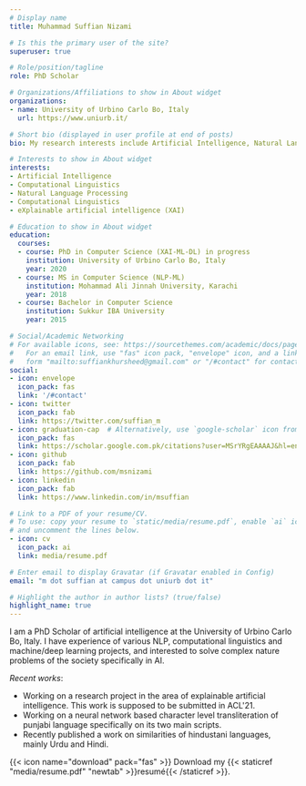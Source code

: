 ```yaml
---
# Display name
title: Muhammad Suffian Nizami

# Is this the primary user of the site?
superuser: true

# Role/position/tagline
role: PhD Scholar

# Organizations/Affiliations to show in About widget
organizations:
- name: University of Urbino Carlo Bo, Italy
  url: https://www.uniurb.it/

# Short bio (displayed in user profile at end of posts)
bio: My research interests include Artificial Intelligence, Natural Language Processing, Computational Linguistics and Machine Learning.

# Interests to show in About widget
interests:
- Artificial Intelligence
- Computational Linguistics
- Natural Language Processing
- Computational Linguistics
- eXplainable artificial intelligence (XAI)

# Education to show in About widget
education:
  courses:
  - course: PhD in Computer Science (XAI-ML-DL) in progress
    institution: University of Urbino Carlo Bo, Italy
    year: 2020 
  - course: MS in Computer Science (NLP-ML)
    institution: Mohammad Ali Jinnah University, Karachi
    year: 2018
  - course: Bachelor in Computer Science
    institution: Sukkur IBA University
    year: 2015

# Social/Academic Networking
# For available icons, see: https://sourcethemes.com/academic/docs/page-builder/#icons
#   For an email link, use "fas" icon pack, "envelope" icon, and a link in the
#   form "mailto:suffiankhursheed@gmail.com" or "/#contact" for contact widget.
social:
- icon: envelope
  icon_pack: fas
  link: '/#contact'
- icon: twitter
  icon_pack: fab
  link: https://twitter.com/suffian_m
- icon: graduation-cap  # Alternatively, use `google-scholar` icon from `ai` icon pack
  icon_pack: fas
  link: https://scholar.google.com.pk/citations?user=MSrYRgEAAAAJ&hl=en&authuser=2
- icon: github
  icon_pack: fab
  link: https://github.com/msnizami
- icon: linkedin
  icon_pack: fab
  link: https://www.linkedin.com/in/msuffian

# Link to a PDF of your resume/CV.
# To use: copy your resume to `static/media/resume.pdf`, enable `ai` icons in `params.toml`, 
# and uncomment the lines below.
- icon: cv
  icon_pack: ai
  link: media/resume.pdf

# Enter email to display Gravatar (if Gravatar enabled in Config)
email: "m dot suffian at campus dot uniurb dot it"

# Highlight the author in author lists? (true/false)
highlight_name: true
---
```


I am a PhD Scholar of artificial intelligence at the University of Urbino Carlo Bo, Italy. I have experience of various NLP, computational linguistics and machine/deep learning projects, and interested to solve complex nature problems of the society specifically in AI.

*Recent works*:
- Working on a research project in the area of explainable artificial intelligence. This work is supposed to be submitted in ACL'21.
- Working on a neural network based character level transliteration of punjabi language specifically on its two main scripts.
- Recently published a work on similarities of hindustani languages, mainly Urdu and Hindi.

{{< icon name="download" pack="fas" >}} Download my {{< staticref "media/resume.pdf" "newtab" >}}resumé{{< /staticref >}}.


